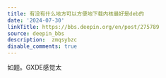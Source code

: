 ```yaml
---
title: 有没有什么地方可以方便地下载内核最好是deb的
date: '2024-07-30'
linkTitle: https://bbs.deepin.org/en/post/275789
source: deepin_bbs
description:  zmqsybzc 
disable_comments: true
---
```

如题。GXDE感觉太
